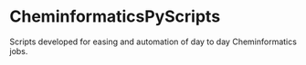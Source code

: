 # CheminformaticsPyScripts
Scripts developed for easing and automation of day to day Cheminformatics jobs.
